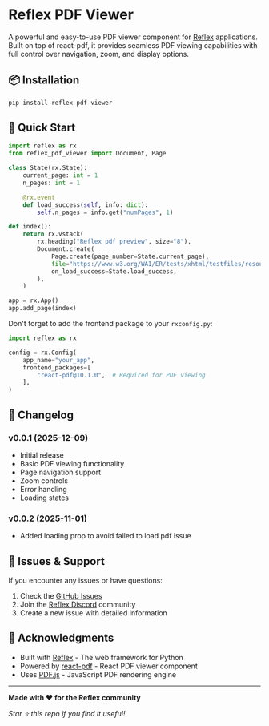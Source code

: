 # Reflex PDF Viewer
A powerful and easy-to-use PDF viewer component for [Reflex](https://reflex.dev) applications. Built on top of react-pdf, it provides seamless PDF viewing capabilities with full control over navigation, zoom, and display options.


## 📦 Installation

```bash
pip install reflex-pdf-viewer
```

## 🚀 Quick Start

```python
import reflex as rx
from reflex_pdf_viewer import Document, Page

class State(rx.State):
    current_page: int = 1
    n_pages: int = 1

    @rx.event
    def load_success(self, info: dict):
        self.n_pages = info.get("numPages", 1)

def index():
    return rx.vstack(
        rx.heading("Reflex pdf preview", size="8"),
        Document.create(
            Page.create(page_number=State.current_page),
            file="https://www.w3.org/WAI/ER/tests/xhtml/testfiles/resources/pdf/dummy.pdf",
            on_load_success=State.load_success,
        ),
    )

app = rx.App()
app.add_page(index)
```

Don't forget to add the frontend package to your `rxconfig.py`:

```python
import reflex as rx

config = rx.Config(
    app_name="your_app",
    frontend_packages=[
        "react-pdf@10.1.0",  # Required for PDF viewing
    ],
)
```

## 📝 Changelog

### v0.0.1 (2025-12-09)
- Initial release
- Basic PDF viewing functionality
- Page navigation support
- Zoom controls
- Error handling
- Loading states

### v0.0.2 (2025-11-01)
- Added loading prop to avoid failed to load pdf issue

## 🐛 Issues & Support

If you encounter any issues or have questions:

1. Check the [GitHub Issues](https://github.com/codeplugtech/reflex-pdf-viewer/issues)
2. Join the [Reflex Discord](https://discord.com/channels/1029853095527727165) community
3. Create a new issue with detailed information


## 🙏 Acknowledgments

- Built with [Reflex](https://reflexhttps://github.com/reflex-dev/reflex) - The web framework for Python
- Powered by [react-pdf](https://github.com/wojtekmaj/react-pdfhttps://www.npmjs.com/package/react-pdf) - React PDF viewer component
- Uses [PDF.js](https://github.com/mozilla/pdf.jshttps://mozilla.github.io/pdf.js/) - JavaScript PDF rendering engine

---

**Made with ❤️ for the Reflex community**

*Star ⭐ this repo if you find it useful!*
